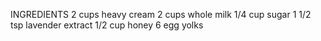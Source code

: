 INGREDIENTS
 2 cups heavy cream
 2 cups whole milk
 1/4 cup sugar
 1 1/2 tsp lavender extract
 1/2 cup honey
 6 egg yolks
